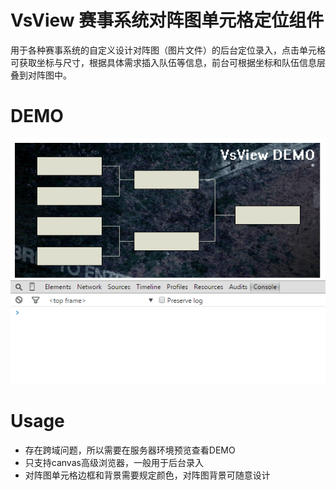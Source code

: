 # VsView 赛事系统对阵图单元格定位组件
用于各种赛事系统的自定义设计对阵图（图片文件）的后台定位录入，点击单元格可获取坐标与尺寸，根据具体需求插入队伍等信息，前台可根据坐标和队伍信息层叠到对阵图中。

# DEMO
![image](https://github.com/ZExceed/VsView/raw/master/screenshots/demo.gif)

# Usage
- 存在跨域问题，所以需要在服务器环境预览查看DEMO
- 只支持canvas高级浏览器，一般用于后台录入
- 对阵图单元格边框和背景需要规定颜色，对阵图背景可随意设计
        <div class="container"></div>
        <script>
        $(document).ready(function(){
            $('.container').VsView({
                drawRect: true,         // 是否显示选中区域 默认true
                borderColor: '000000',  // 边界颜色 默认 000000 黑色
                image: 'bracket.png'    // 对阵图路径
            }).active(function(position, rect){
                $(rect).html('TeamName'); // 单元格处理 插入队伍信息等
                console.log(position);    // {x, y, w, h} X,Y坐标,宽,高
            });
        });
        </script>

